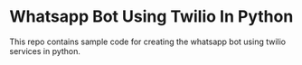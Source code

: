 # Whatsapp Bot Using Twilio In Python
This repo contains sample code for creating the whatsapp bot using twilio services in python.
